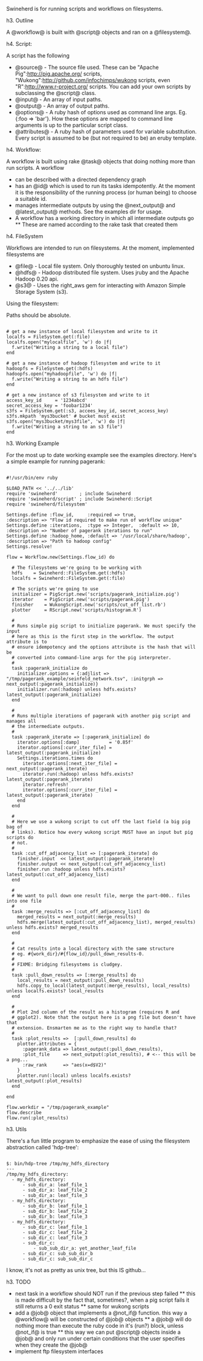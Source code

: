 Swineherd is for running scripts and workflows on filesystems.

h3. Outline

A @workflow@ is built with @script@ objects and ran on a @filesystem@.

h4. Script:

A script has the following

* @source@ - The source file used. These can be "Apache Pig":http://pig.apache.org/ scripts, "Wukong":http://github.com/infochimps/wukong scripts, even "R":http://www.r-project.org/ scripts. You can add your own scripts by subclassing the @script@ class. 
* @input@ - An array of input paths.
* @output@ - An array of output paths.
* @options@ - A ruby hash of options used as command line args. Eg. {:foo => 'bar'}. How these options are mapped to command line arguments is up to the particular script class.
* @attributes@ - A ruby hash of parameters used for variable substitution. Every script is assumed to be (but not required to be) an eruby template.

h4. Workflow:

A workflow is built using rake @task@ objects that doing nothing more than run scripts. A workflow

* can be described with a directed dependency graph
* has an @id@ which is used to run its tasks idempotently. At the moment it is the responsibility of the running process (or human being) to choose a suitable id.
* manages intermediate outputs by using the @next_output@ and @latest_output@ methods. See the examples dir for usage.
* A workflow has a working directory in which all intermediate outputs go
** These are named according to the rake task that created them

h4. FileSystem

Workflows are intended to run on filesystems. At the moment, implemented filesystems are

* @file@ - Local file system. Only thoroughly tested on unbuntu linux.
* @hdfs@ - Hadoop distributed file system. Uses jruby and the Apache Hadoop 0.20 api.
* @s3@ - Uses the right_aws gem for interacting with Amazon Simple Storage System (s3).

Using the filesystem:

Paths should be absolute.

<pre><code>
# get a new instance of local filesystem and write to it
localfs = FileSystem.get(:file)
localfs.open("mylocalfile", 'w') do |f|
  f.write("Writing a string to a local file")
end

# get a new instance of hadoop filesystem and write to it
hadoopfs = FileSystem.get(:hdfs)
hadoopfs.open("myhadoopfile", 'w') do |f|
  f.write("Writing a string to an hdfs file")
end

# get a new instance of s3 filesystem and write to it
access_key_id     = '1234abcd'
secret_access_key = 'foobar1234'
s3fs = FileSystem.get(:s3, accees_key_id, secret_access_key)
s3fs.mkpath 'mys3bucket' # bucket must exist
s3fs.open("mys3bucket/mys3file", 'w') do |f|
  f.write("Writing a string to an s3 file")
end
</code></pre>

h3. Working Example

For the most up to date working example see the examples directory. Here's a simple example for running pagerank:

<pre><code>
#!/usr/bin/env ruby

$LOAD_PATH << '../../lib'
require 'swineherd'        ; include Swineherd
require 'swineherd/script' ; include Swineherd::Script
require 'swineherd/filesystem'

Settings.define :flow_id,     :required => true,                     :description => "Flow id required to make run of workflow unique"
Settings.define :iterations,  :type => Integer,  :default => 10,     :description => "Number of pagerank iterations to run"
Settings.define :hadoop_home, :default => '/usr/local/share/hadoop', :description => "Path to hadoop config"
Settings.resolve!

flow = Workflow.new(Settings.flow_id) do

  # The filesystems we're going to be working with
  hdfs    = Swineherd::FileSystem.get(:hdfs)
  localfs = Swineherd::FileSystem.get(:file)

  # The scripts we're going to use
  initializer = PigScript.new('scripts/pagerank_initialize.pig')
  iterator    = PigScript.new('scripts/pagerank.pig')
  finisher    = WukongScript.new('scripts/cut_off_list.rb')
  plotter     = RScript.new('scripts/histogram.R')

  #
  # Runs simple pig script to initialize pagerank. We must specify the input
  # here as this is the first step in the workflow. The output attribute is to
  # ensure idempotency and the options attribute is the hash that will be
  # converted into command-line args for the pig interpreter.
  #
  task :pagerank_initialize do
    initializer.options = {:adjlist => "/tmp/pagerank_example/seinfeld_network.tsv", :initgrph => next_output(:pagerank_initialize)}
    initializer.run(:hadoop) unless hdfs.exists? latest_output(:pagerank_initialize)
  end

  #
  # Runs multiple iterations of pagerank with another pig script and manages all
  # the intermediate outputs.
  #
  task :pagerank_iterate => [:pagerank_initialize] do
    iterator.options[:damp]           = '0.85f'
    iterator.options[:curr_iter_file] = latest_output(:pagerank_initialize)
    Settings.iterations.times do
      iterator.options[:next_iter_file] = next_output(:pagerank_iterate)
      iterator.run(:hadoop) unless hdfs.exists? latest_output(:pagerank_iterate)
      iterator.refresh!
      iterator.options[:curr_iter_file] = latest_output(:pagerank_iterate)
    end
  end

  #
  # Here we use a wukong script to cut off the last field (a big pig bag of
  # links). Notice how every wukong script MUST have an input but pig scripts do
  # not.
  #
  task :cut_off_adjacency_list => [:pagerank_iterate] do
    finisher.input  << latest_output(:pagerank_iterate)
    finisher.output << next_output(:cut_off_adjacency_list)
    finisher.run :hadoop unless hdfs.exists? latest_output(:cut_off_adjacency_list)
  end

  #
  # We want to pull down one result file, merge the part-000.. files into one file
  #
  task :merge_results => [:cut_off_adjacency_list] do
    merged_results = next_output(:merge_results)
    hdfs.merge(latest_output(:cut_off_adjacency_list), merged_results) unless hdfs.exists? merged_results
  end

  #
  # Cat results into a local directory with the same structure
  # eg. #{work_dir}/#{flow_id}/pull_down_results-0.
  #
  # FIXME: Bridging filesystems is cludgey.
  #
  task :pull_down_results => [:merge_results] do
    local_results = next_output(:pull_down_results)
    hdfs.copy_to_local(latest_output(:merge_results), local_results) unless localfs.exists? local_results
  end

  #
  # Plot 2nd column of the result as a histogram (requires R and
  # ggplot2). Note that the output here is a png file but doesn't have that
  # extension. Ensmarten me as to the right way to handle that?
  #
  task :plot_results =>  [:pull_down_results] do
    plotter.attributes = {
      :pagerank_data => latest_output(:pull_down_results),
      :plot_file     => next_output(:plot_results), # <-- this will be a png...
      :raw_rank      => "aes(x=d$V2)"
    }
    plotter.run(:local) unless localfs.exists? latest_output(:plot_results)
  end

end

flow.workdir = "/tmp/pagerank_example"
flow.describe
flow.run(:plot_results)
</code></pre>

h3. Utils

There's a fun little program to emphasize the ease of using the filesystem abstraction called 'hdp-tree':

<pre><code>
$: bin/hdp-tree /tmp/my_hdfs_directory
--- 
/tmp/my_hdfs_directory: 
  - my_hdfs_directory: 
      - sub_dir_a: leaf_file_1
      - sub_dir_a: leaf_file_2
      - sub_dir_a: leaf_file_3
  - my_hdfs_directory: 
      - sub_dir_b: leaf_file_1
      - sub_dir_b: leaf_file_2
      - sub_dir_b: leaf_file_3
  - my_hdfs_directory: 
      - sub_dir_c: leaf_file_1
      - sub_dir_c: leaf_file_2
      - sub_dir_c: leaf_file_3
      - sub_dir_c: 
          - sub_sub_dir_a: yet_another_leaf_file
      - sub_dir_c: sub_sub_dir_b
      - sub_dir_c: sub_sub_dir_c
</code></pre>

I know, it's not as pretty as unix tree, but this IS github...

h3. TODO

* next task in a workflow should NOT run if the previous step failed
** this is made difficult by the fact that, sometimes?, when a pig script fails it still returns a 0 exit status
** same for wukong scripts
* add a @job@ object that implements a @not_if@ function. this way a @workflow@ will be constructed of @job@ objects
** a @job@ will do nothing more than execute the ruby code in it's (run?) block, unless @not_if@ is true
** this way we can put @script@ objects inside a @job@ and only run under certain conditions that the user specifies when
   they create the @job@
* implement ftp filesystem interfaces
